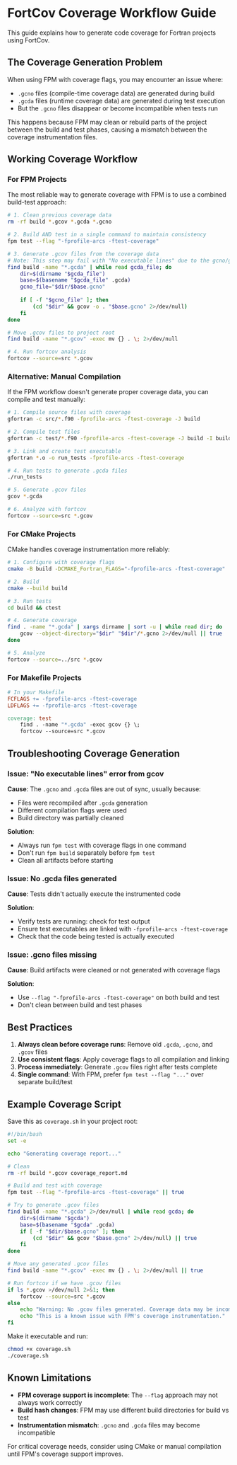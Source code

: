 # FortCov Coverage Workflow Guide

This guide explains how to generate code coverage for Fortran projects using FortCov.

## The Coverage Generation Problem

When using FPM with coverage flags, you may encounter an issue where:
- `.gcno` files (compile-time coverage data) are generated during build
- `.gcda` files (runtime coverage data) are generated during test execution
- But the `.gcno` files disappear or become incompatible when tests run

This happens because FPM may clean or rebuild parts of the project between the build and test phases, causing a mismatch between the coverage instrumentation files.

## Working Coverage Workflow

### For FPM Projects

The most reliable way to generate coverage with FPM is to use a combined build-test approach:

```bash
# 1. Clean previous coverage data
rm -rf build *.gcov *.gcda *.gcno

# 2. Build AND test in a single command to maintain consistency
fpm test --flag "-fprofile-arcs -ftest-coverage"

# 3. Generate .gcov files from the coverage data
# Note: This step may fail with "No executable lines" due to the gcno/gcda mismatch
find build -name "*.gcda" | while read gcda_file; do
    dir=$(dirname "$gcda_file")
    base=$(basename "$gcda_file" .gcda)
    gcno_file="$dir/$base.gcno"
    
    if [ -f "$gcno_file" ]; then
        (cd "$dir" && gcov -o . "$base.gcno" 2>/dev/null)
    fi
done

# Move .gcov files to project root
find build -name "*.gcov" -exec mv {} . \; 2>/dev/null

# 4. Run fortcov analysis
fortcov --source=src *.gcov
```

### Alternative: Manual Compilation

If the FPM workflow doesn't generate proper coverage data, you can compile and test manually:

```bash
# 1. Compile source files with coverage
gfortran -c src/*.f90 -fprofile-arcs -ftest-coverage -J build

# 2. Compile test files  
gfortran -c test/*.f90 -fprofile-arcs -ftest-coverage -J build -I build

# 3. Link and create test executable
gfortran *.o -o run_tests -fprofile-arcs -ftest-coverage

# 4. Run tests to generate .gcda files
./run_tests

# 5. Generate .gcov files
gcov *.gcda

# 6. Analyze with fortcov
fortcov --source=src *.gcov
```

### For CMake Projects

CMake handles coverage instrumentation more reliably:

```bash
# 1. Configure with coverage flags
cmake -B build -DCMAKE_Fortran_FLAGS="-fprofile-arcs -ftest-coverage"

# 2. Build
cmake --build build

# 3. Run tests
cd build && ctest

# 4. Generate coverage
find . -name "*.gcda" | xargs dirname | sort -u | while read dir; do
    gcov --object-directory="$dir" "$dir"/*.gcno 2>/dev/null || true
done

# 5. Analyze
fortcov --source=../src *.gcov
```

### For Makefile Projects

```makefile
# In your Makefile
FCFLAGS += -fprofile-arcs -ftest-coverage
LDFLAGS += -fprofile-arcs -ftest-coverage

coverage: test
	find . -name "*.gcda" -exec gcov {} \;
	fortcov --source=src *.gcov
```

## Troubleshooting Coverage Generation

### Issue: "No executable lines" error from gcov

**Cause**: The `.gcno` and `.gcda` files are out of sync, usually because:
- Files were recompiled after `.gcda` generation
- Different compilation flags were used
- Build directory was partially cleaned

**Solution**: 
- Always run `fpm test` with coverage flags in one command
- Don't run `fpm build` separately before `fpm test`
- Clean all artifacts before starting

### Issue: No .gcda files generated

**Cause**: Tests didn't actually execute the instrumented code

**Solution**:
- Verify tests are running: check for test output
- Ensure test executables are linked with `-fprofile-arcs -ftest-coverage`
- Check that the code being tested is actually executed

### Issue: .gcno files missing

**Cause**: Build artifacts were cleaned or not generated with coverage flags

**Solution**:
- Use `--flag "-fprofile-arcs -ftest-coverage"` on both build and test
- Don't clean between build and test phases

## Best Practices

1. **Always clean before coverage runs**: Remove old `.gcda`, `.gcno`, and `.gcov` files
2. **Use consistent flags**: Apply coverage flags to all compilation and linking
3. **Process immediately**: Generate `.gcov` files right after tests complete
4. **Single command**: With FPM, prefer `fpm test --flag "..."` over separate build/test

## Example Coverage Script

Save this as `coverage.sh` in your project root:

```bash
#!/bin/bash
set -e

echo "Generating coverage report..."

# Clean
rm -rf build *.gcov coverage_report.md

# Build and test with coverage
fpm test --flag "-fprofile-arcs -ftest-coverage" || true

# Try to generate .gcov files
find build -name "*.gcda" 2>/dev/null | while read gcda; do
    dir=$(dirname "$gcda")
    base=$(basename "$gcda" .gcda)
    if [ -f "$dir/$base.gcno" ]; then
        (cd "$dir" && gcov "$base.gcno" 2>/dev/null) || true
    fi
done

# Move any generated .gcov files
find build -name "*.gcov" -exec mv {} . \; 2>/dev/null || true

# Run fortcov if we have .gcov files
if ls *.gcov >/dev/null 2>&1; then
    fortcov --source=src *.gcov
else
    echo "Warning: No .gcov files generated. Coverage data may be incomplete."
    echo "This is a known issue with FPM's coverage instrumentation."
fi
```

Make it executable and run:
```bash
chmod +x coverage.sh
./coverage.sh
```

## Known Limitations

- **FPM coverage support is incomplete**: The `--flag` approach may not always work correctly
- **Build hash changes**: FPM may use different build directories for build vs test
- **Instrumentation mismatch**: `.gcno` and `.gcda` files may become incompatible

For critical coverage needs, consider using CMake or manual compilation until FPM's coverage support improves.